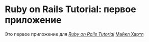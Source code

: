 # Ruby on Rails Tutorial: первое приложение

Это первое приложение для
[*Ruby on Rails Tutorial*](http://railstutorial.ru)
 [Майкл Хартл](http://michaelhartl.com/)
